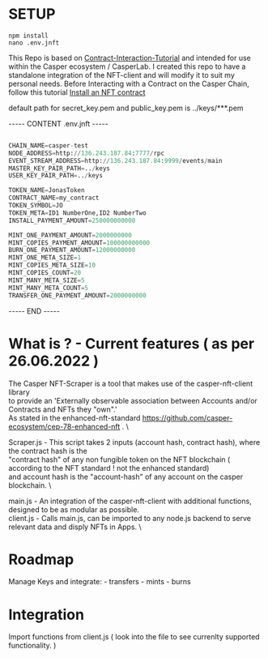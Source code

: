 

# SETUP

```
npm install
nano .env.jnft
```
This Repo is based on <a href="https://github.com/casper-ecosystem/casper-nft-cep47/blob/master/Contract-Interaction-Tutorial.md">Contract-Interaction-Tutorial</a>
and intended for use within the Casper ecosystem / CasperLab.
I created this repo to have a standalone integration of the NFT-client and will modify it to suit my personal needs.
Before Interacting with a Contract on the Casper Chain, follow this tutorial <a href="https://github.com/casper-ecosystem/casper-nft-cep47/blob/master/Basic-Tutorial.md#sending-the-contract-to-the-network">Install an NFT contract</a>

default path for secret_key.pem and public_key.pem is ../keys/***.pem

----- CONTENT .env.jnft -----
```python

CHAIN_NAME=casper-test
NODE_ADDRESS=http://136.243.187.84:7777/rpc
EVENT_STREAM_ADDRESS=http://136.243.187.84:9999/events/main
MASTER_KEY_PAIR_PATH=../keys
USER_KEY_PAIR_PATH=../keys

TOKEN_NAME=JonasToken
CONTRACT_NAME=my_contract
TOKEN_SYMBOL=JO
TOKEN_META=ID1 NumberOne,ID2 NumberTwo
INSTALL_PAYMENT_AMOUNT=250000000000

MINT_ONE_PAYMENT_AMOUNT=2000000000
MINT_COPIES_PAYMENT_AMOUNT=100000000000
BURN_ONE_PAYMENT_AMOUNT=12000000000
MINT_ONE_META_SIZE=1
MINT_COPIES_META_SIZE=10
MINT_COPIES_COUNT=20
MINT_MANY_META_SIZE=5
MINT_MANY_META_COUNT=5
TRANSFER_ONE_PAYMENT_AMOUNT=2000000000
```
----- END -----

# What is ? - Current features ( as per 26.06.2022 )
The Casper NFT-Scraper is a tool that makes use of the casper-nft-client library \
to provide an 'Externally observable association between Accounts and/or Contracts and NFTs they "own".' \
As stated in the enhanced-nft-standard https://github.com/casper-ecosystem/cep-78-enhanced-nft . \

Scraper.js - This script takes 2 inputs (account hash, contract hash), where the contract hash is the \
"contract hash" of any non fungible token on the NFT blockchain ( according to the NFT standard ! not the enhanced standard) \
and account hash is the "account-hash" of any account on the casper blockchain. \

main.js - An integration of the casper-nft-client with additional functions, designed to be as modular as possible. \
client.js - Calls main.js, can be imported to any node.js backend to serve relevant data and disply NFTs in Apps. \

# Roadmap
Manage Keys and integrate:
    - transfers
    - mints
    - burns

# Integration
Import functions from client.js ( look into the file to see currenlty supported functionality. ) 
